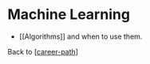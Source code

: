 # Machine Learning

- [[Algorithms]] and when to use them.

Back to [[career-path]]

[//begin]: # "Autogenerated link references for markdown compatibility"
[career-path]: career-path.md "Career Path"
[//end]: # "Autogenerated link references"
